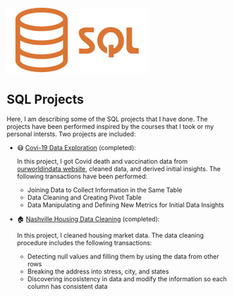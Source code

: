 ![alt text](SQLLogo.png)

# SQL Projects
Here, I am describing some of the SQL projects that I have done. The projects have been performed inspired by the courses that I took or my personal intersts. 
Two projects are included:
  * :mask: [Covi-19 Data Exploration](https://github.com/HamedHeli/PythonProjects/blob/016d47925324a5e1714614c3592f54bab88cb5ab/Bank%20Stock%20Market/Bank%20Stock%20After%20Covid%20.ipynb) (completed): 
      
      In this project, I got Covid death and vaccination data from [ourworldindata website](https://ourworldindata.org/), cleaned data, and derived initial insights. The following transactions have been performed:
      
      * Joining Data to Collect Information in the Same Table 
      * Data Cleaning and Creating Pivot Table 
      * Data Manipulating and Defining New Metrics for Initial Data Insights



  * :house: [Nashville Housing Data Cleaning](https://github.com/HamedHeli/SQLProjects/blob/a4c737d50168d407b9ff939d185ae92fb1c8cf1d/Data-Cleaning/DataCleaning.sql) (completed): 
      
      In this project, I cleaned housing market data. The data cleaning procedure includes the following transactions:
      
      * Detecting null values and filling them by using the data from other rows  
      * Breaking the address into stress, city, and states 
      * Discovering incosistency in data and modify the information so each column has consistent data 
